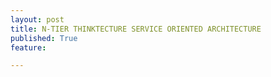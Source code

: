 ```yaml
---
layout: post
title: N-TIER THINKTECTURE SERVICE ORIENTED ARCHITECTURE
published: True
feature: 

---
```


